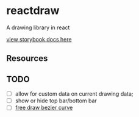 # reactdraw

A drawing library in react

[view storybook docs here][2]

## Resources

## TODO

- [ ] allow for custom data on current drawing data;
- [ ] show or hide top bar/bottom bar
- [ ] [free draw bezier curve][1]

[1]: https://francoisromain.medium.com/smooth-a-svg-path-with-cubic-bezier-curves-e37b49d46c74
[2]: https://jzohdi.github.io/reactdraw/?path=/story/introduction--page
